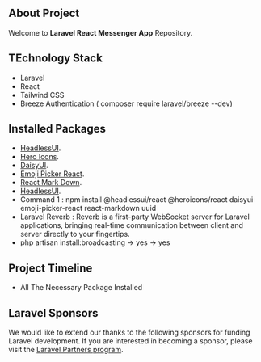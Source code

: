 ## About Project

Welcome to **Laravel React Messenger App** Repository.

## TEchnology Stack

-   Laravel
-   React
-   Tailwind CSS
-   Breeze Authentication ( composer require laravel/breeze --dev)

## Installed Packages

-   [HeadlessUI](https://headlessui.com/).
-   [Hero Icons](https://heroicons.com/).
-   [DaisyUI](https://daisyui.com/).
-   [Emoji Picker React](https://www.npmjs.com/package/emoji-picker-react).
-   [React Mark Down](https://www.npmjs.com/package/react-markdown).
-   [HeadlessUI](url).
-   Command 1 : npm install @headlessui/react @heroicons/react daisyui emoji-picker-react react-markdown uuid
-   Laravel Reverb : Reverb is a first-party WebSocket server for Laravel applications, bringing real-time communication between client and server directly to your fingertips.
-   php artisan install:broadcasting -> yes -> yes

## Project Timeline

-   All The Necessary Package Installed

## Laravel Sponsors

We would like to extend our thanks to the following sponsors for funding Laravel development. If you are interested in becoming a sponsor, please visit the [Laravel Partners program](https://partners.laravel.com).
